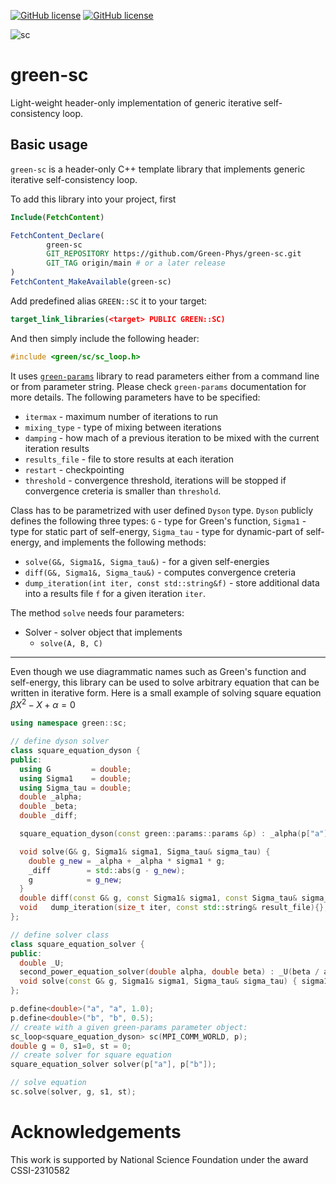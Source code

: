 [![GitHub license](https://img.shields.io/github/license/Green-Phys/green-sc?cacheSeconds=3600&color=informational&label=License)](./LICENSE)
[![GitHub license](https://img.shields.io/badge/C%2B%2B-17-blue)](https://en.cppreference.com/w/cpp/compiler_support/17)

![sc](https://github.com/Green-Phys/h5pp/actions/workflows/h5pp-test.yaml/badge.svg)

# green-sc
Light-weight header-only implementation of generic iterative self-consistency loop.

## Basic usage
`green-sc` is a header-only C++ template library that implements generic iterative self-consistency loop.

To add this library into your project, first 

```CMake
Include(FetchContent)

FetchContent_Declare(
        green-sc
        GIT_REPOSITORY https://github.com/Green-Phys/green-sc.git
        GIT_TAG origin/main # or a later release
)
FetchContent_MakeAvailable(green-sc)
```
Add predefined alias `GREEN::SC` it to your target:
```CMake
target_link_libraries(<target> PUBLIC GREEN::SC)
```
And then simply include the following header:
```cpp
#include <green/sc/sc_loop.h>
```
It uses [`green-params`](https://github.com/Green-Phys/green-params.git) library to read parameters either from a command line or from parameter string.
Please check `green-params` documentation for more details.
The following parameters have to be specified:

- `itermax` - maximum number of iterations to run
- `mixing_type` - type of mixing between iterations
- `damping` - how mach of a previous iteration to be mixed with the current iteration results
- `results_file` - file to store results at each iteration
- `restart` - checkpointing
- `threshold` - convergence threshold, iterations will be stopped if convergence creteria is smaller than `threshold`.

Class has to be parametrized with user defined `Dyson` type. `Dyson` publicly defines the following three types: `G` - type for Green's function, `Sigma1` - type for static part of self-energy, 
`Sigma_tau` - type for dynamic-part of self-energy, and implements the following methods:

- `solve(G&, Sigma1&, Sigma_tau&)` - for a given self-energies
- `diff(G&, Sigma1&, Sigma_tau&)` - computes convergence creteria
- `dump_iteration(int iter, const std::string&f)` - store additional data into a results file `f` for a given iteration `iter`.

The method `solve` needs four parameters:

- Solver - solver object that implements
  - `solve(A, B, C)`

***
Even though we use diagrammatic names such as Green's function and self-energy, this library can be used to solve arbitrary equation that can be written
in iterative form. Here is a small example of solving square equation $\beta X^2 - X + \alpha = 0$

```cpp
using namespace green::sc;

// define dyson solver
class square_equation_dyson {
public:
  using G         = double;
  using Sigma1    = double;
  using Sigma_tau = double;
  double _alpha;
  double _beta;
  double _diff;

  square_equation_dyson(const green::params::params &p) : _alpha(p["a"]), _beta(p["b"]) {}

  void solve(G& g, Sigma1& sigma1, Sigma_tau& sigma_tau) {
    double g_new = _alpha + _alpha * sigma1 * g;
    _diff        = std::abs(g - g_new);
    g            = g_new;
  }
  double diff(const G& g, const Sigma1& sigma1, const Sigma_tau& sigma_tau) { return _diff; }
  void   dump_iteration(size_t iter, const std::string& result_file){};
};

// define solver class
class square_equation_solver {
public:
  double _U;
  second_power_equation_solver(double alpha, double beta) : _U(beta / alpha) {}
  void solve(const G& g, Sigma1& sigma1, Sigma_tau& sigma_tau) { sigma1 = _U * g; }
};

p.define<double>("a", "a", 1.0);
p.define<double>("b", "b", 0.5);
// create with a given green-params parameter object:
sc_loop<square_equation_dyson> sc(MPI_COMM_WORLD, p);
double g = 0, s1=0, st = 0;
// create solver for square equation
square_equation_solver solver(p["a"], p["b"]);

// solve equation
sc.solve(solver, g, s1, st);
```

# Acknowledgements

This work is supported by National Science Foundation under the award CSSI-2310582
